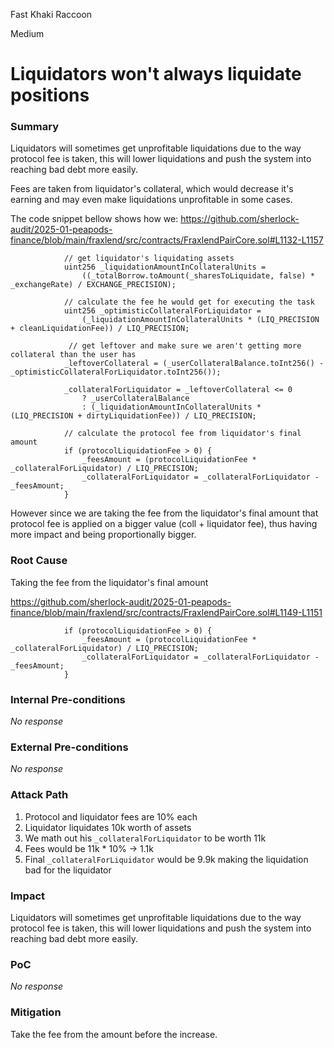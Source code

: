Fast Khaki Raccoon

Medium

# Liquidators won't always liquidate positions

### Summary

Liquidators will sometimes get unprofitable liquidations due to the way protocol fee is taken, this will lower liquidations and push the system into reaching bad debt more easily.

Fees are taken from liquidator's collateral, which would decrease it's earning and may even make liquidations unprofitable in some cases.

The code snippet bellow shows how  we:
https://github.com/sherlock-audit/2025-01-peapods-finance/blob/main/fraxlend/src/contracts/FraxlendPairCore.sol#L1132-L1157
```solidity
            // get liquidator's liquidating assets
            uint256 _liquidationAmountInCollateralUnits =
                ((_totalBorrow.toAmount(_sharesToLiquidate, false) * _exchangeRate) / EXCHANGE_PRECISION);

            // calculate the fee he would get for executing the task
            uint256 _optimisticCollateralForLiquidator =
                (_liquidationAmountInCollateralUnits * (LIQ_PRECISION + cleanLiquidationFee)) / LIQ_PRECISION;

             // get leftover and make sure we aren't getting more collateral than the user has
            _leftoverCollateral = (_userCollateralBalance.toInt256() - _optimisticCollateralForLiquidator.toInt256());

            _collateralForLiquidator = _leftoverCollateral <= 0
                ? _userCollateralBalance
                : (_liquidationAmountInCollateralUnits * (LIQ_PRECISION + dirtyLiquidationFee)) / LIQ_PRECISION;

            // calculate the protocol fee from liquidator's final amount
            if (protocolLiquidationFee > 0) {
                _feesAmount = (protocolLiquidationFee * _collateralForLiquidator) / LIQ_PRECISION;
                _collateralForLiquidator = _collateralForLiquidator - _feesAmount;
            }
```

However since we are taking the fee from the liquidator's final amount that protocol fee is applied on a bigger value (coll + liquidator fee), thus having more impact and being proportionally bigger.

### Root Cause

Taking the fee from the liquidator's final amount

https://github.com/sherlock-audit/2025-01-peapods-finance/blob/main/fraxlend/src/contracts/FraxlendPairCore.sol#L1149-L1151
```solidity
            if (protocolLiquidationFee > 0) {
                _feesAmount = (protocolLiquidationFee * _collateralForLiquidator) / LIQ_PRECISION;
                _collateralForLiquidator = _collateralForLiquidator - _feesAmount;
            }
```

### Internal Pre-conditions

_No response_

### External Pre-conditions

_No response_

### Attack Path

1. Protocol and liquidator fees are 10% each
2. Liquidator liquidates 10k worth of assets
3. We math out his `_collateralForLiquidator` to be worth 11k
4. Fees would be 11k * 10% -> 1.1k
5. Final `_collateralForLiquidator` would be 9.9k making the liquidation bad for the liquidator

### Impact

Liquidators will sometimes get unprofitable liquidations due to the way protocol fee is taken, this will lower liquidations and push the system into reaching bad debt more easily.

### PoC

_No response_

### Mitigation

Take the fee from the amount before the increase.